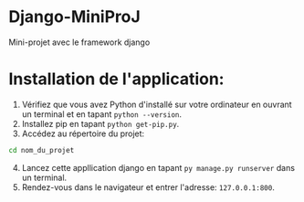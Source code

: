 # Django-MiniProJ
Mini-projet avec le framework django
# Installation de l'application:

1. Vérifiez que vous avez Python d'installé sur votre ordinateur en ouvrant un terminal et en tapant `python --version`.
2. Installez pip en tapant `python get-pip.py`.
3. Accédez au répertoire du projet:
```bash
cd nom_du_projet
```
4. Lancez cette appllication django en tapant `py manage.py runserver` dans un terminal.
5. Rendez-vous dans le navigateur et entrer l'adresse: `127.0.0.1:800`.
